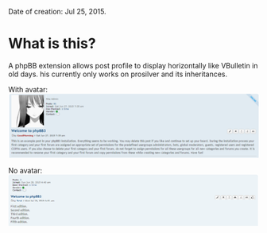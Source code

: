 Date of creation: Jul 25, 2015. 

# What is this?

A phpBB extension allows post profile to display horizontally like VBulletin in old days. his currently only works on prosilver and its inheritances. 

With avatar:
![](withavatar.png)

No avatar:
![](noavatar.png)

